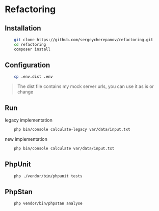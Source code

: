 # Refactoring

## Installation
```bash
    git clone https://github.com/sergeycherepanov/refactoring.git
    cd refactoring
    composer install
```
## Configuration
```bash
    cp .env.dist .env
```
> The dist file contains my mock server urls, you can use it as is or change

## Run
legacy implementation
```bash
    php bin/console calculate-legacy var/data/input.txt
```
new implementation
```bash
    php bin/console calculate var/data/input.txt
```

## PhpUnit
```bash
    php ./vendor/bin/phpunit tests
```

## PhpStan
```bash
    php vendor/bin/phpstan analyse
```
